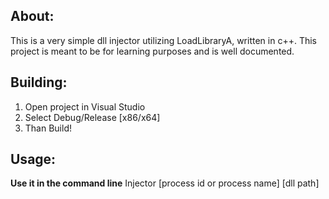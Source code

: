 ## About:
This is a very simple dll injector utilizing LoadLibraryA, written in c++.
This project is meant to be for learning purposes and is well documented.

## Building:
1. Open project in Visual Studio
2. Select Debug/Release [x86/x64]
3. Than Build!

## Usage:
**Use it in the command line**
Injector [process id or process name] [dll path]
